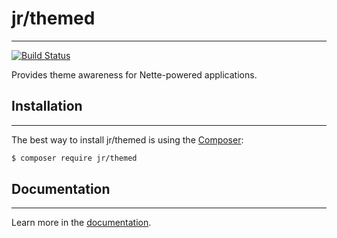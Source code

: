 # jr/themed
---

[![Build Status](https://travis-ci.org/rebendajirijr/themed.svg?branch=master)](https://travis-ci.org/rebendajirijr/themed)

Provides theme awareness for Nette-powered applications.


## Installation
---

The best way to install jr/themed is using the [Composer](http://getcomposer.org/):

```sh
$ composer require jr/themed
```


## Documentation
---

Learn more in the [documentation](https://github.com/rebendajirijr/themed/blob/master/docs/en/index.md).
